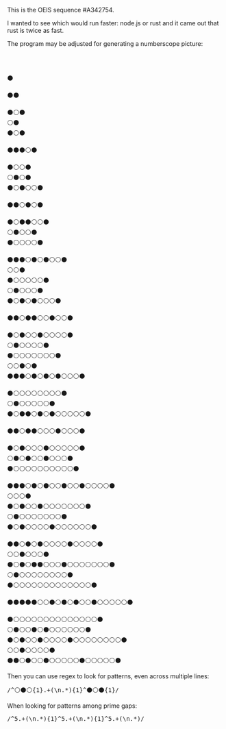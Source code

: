 This is the OEIS sequence #A342754.

I wanted to see which would run faster: node.js or rust and it came out that rust is twice as fast.

The program may be adjusted for generating a numberscope picture:

<pre>



⚫

⚫⚫

⚫⚪⚫
⚪⚫
⚫⚪⚫

⚫⚫⚫⚪⚫

⚫⚪⚪⚫
⚪⚫⚪⚫
⚫⚪⚫⚪⚪⚫

⚫⚫⚪⚫⚪⚫

⚫⚪⚫⚫⚪⚪⚫
⚪⚫⚪⚪⚫
⚫⚪⚪⚪⚪⚫

⚫⚫⚫⚪⚫⚪⚫⚪⚪⚫
⚪⚪⚫
⚫⚪⚪⚪⚪⚪⚫
⚪⚫⚪⚪⚪⚫
⚫⚪⚫⚪⚫⚪⚪⚪⚫

⚫⚫⚪⚫⚫⚪⚪⚫⚪⚪⚫

⚫⚪⚫⚪⚪⚫⚪⚪⚪⚪⚫
⚪⚫⚪⚪⚪⚪⚫
⚫⚪⚪⚪⚪⚪⚪⚪⚫
⚪⚪⚫⚪⚫
⚫⚫⚫⚪⚫⚪⚫⚪⚫⚪⚪⚪⚫

⚫⚪⚪⚪⚪⚪⚪⚪⚪⚫
⚪⚫⚪⚪⚪⚪⚪⚫
⚫⚪⚫⚫⚪⚫⚪⚫⚪⚪⚪⚪⚪⚫

⚫⚫⚪⚫⚫⚪⚪⚪⚫⚪⚪⚪⚫

⚫⚪⚫⚪⚪⚪⚫⚪⚪⚪⚪⚪⚫
⚪⚫⚪⚫⚪⚪⚫⚪⚪⚪⚫
⚫⚪⚪⚪⚪⚪⚪⚪⚪⚪⚪⚫

⚫⚫⚫⚪⚫⚪⚫⚪⚪⚫⚪⚪⚫⚪⚪⚪⚪⚫
⚪⚪⚪⚫
⚫⚪⚫⚪⚪⚫⚪⚪⚪⚪⚪⚪⚪⚫
⚪⚫⚪⚪⚪⚪⚪⚪⚪⚫
⚫⚪⚫⚪⚪⚪⚪⚫⚪⚪⚪⚪⚪⚪⚫

⚫⚫⚪⚫⚪⚫⚪⚪⚪⚪⚫⚪⚪⚪⚪⚫
⚪⚪⚫⚪⚪⚪⚫
⚫⚪⚫⚪⚫⚫⚪⚪⚪⚫⚪⚪⚪⚪⚪⚪⚪⚫
⚪⚫⚪⚪⚪⚪⚪⚪⚪⚪⚫
⚫⚪⚪⚪⚪⚪⚪⚪⚪⚪⚪⚪⚪⚪⚫

⚫⚫⚫⚫⚫⚪⚪⚫⚪⚫⚪⚫⚪⚪⚫⚪⚪⚪⚪⚪⚫

⚫⚪⚪⚪⚪⚪⚪⚪⚪⚪⚪⚪⚪⚪⚪⚫
⚪⚫⚪⚪⚫⚪⚫⚪⚪⚪⚪⚪⚪⚫
⚫⚪⚫⚪⚪⚫⚪⚪⚪⚪⚫⚪⚪⚪⚪⚪⚪⚪⚪⚫
⚪⚪⚫⚪⚪⚪⚪⚫
⚫⚫⚪⚫⚪⚪⚫⚪⚪⚪⚪⚪⚫⚪⚪⚪⚪⚪⚫
</pre>
Then you can use regex to look for patterns, even across multiple lines:
<pre>/^⚪⚫⚪{1}.+(\n.*){1}^⚫⚪⚫{1}/</pre>

When looking for patterns among prime gaps:
<pre>/^5.+(\n.*){1}^5.+(\n.*){1}^5.+(\n.*)/</pre>
